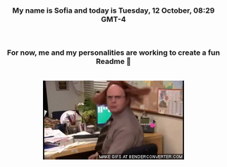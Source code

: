 


<div align="center">
<h3 >My name is Sofia and today is Tuesday, 12 October, 08:29 GMT-4</h3><br>
<h3 >For now, me and my personalities are working to create a fun Readme 👋
</h3><br>
<img src='img/dwight.gif' alt='working...'/>
</div>

